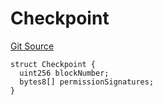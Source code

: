 # Checkpoint

[Git Source](https://github.com/llama-community/vertex-v1/blob/28b1b0e095ba3c46d62387b2c29c8768bc213a6c/src/utils/Structs.sol)

```solidity
struct Checkpoint {
  uint256 blockNumber;
  bytes8[] permissionSignatures;
}
```
